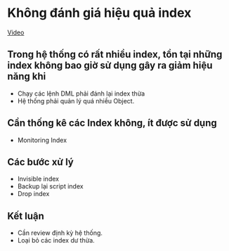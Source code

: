 # Không đánh giá hiệu quả index

[Video](https://wecommit.com.vn/courses/chuong-trinh-dao-tao-toi-uu-co-so-du-lieu-cao-cap/lesson/sai-lam-11-cuc-ky-quan-trong/)

## Trong hệ thống có rất nhiều index, tồn tại những index **không bao giờ** sử dụng gây ra giảm hiệu năng khi

- Chạy các lệnh DML phải đánh lại index thừa
- Hệ thống phải quản lý quá nhiều Object.

## Cần thống kê các Index không, ít được sử dụng

- Monitoring Index

## Các bước xử lý

- Invisible index
- Backup lại script index
- Drop index

## Kết luận

- Cần review định kỳ hệ thống.
- Loại bỏ các index dư thừa.
